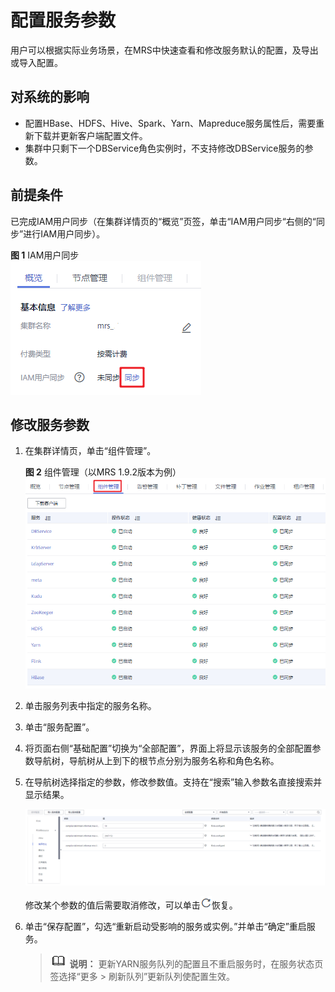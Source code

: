 # 配置服务参数<a name="mrs_01_0204"></a>

用户可以根据实际业务场景，在MRS中快速查看和修改服务默认的配置，及导出或导入配置。

## 对系统的影响<a name="section43521686191035"></a>

-   配置HBase、HDFS、Hive、Spark、Yarn、Mapreduce服务属性后，需要重新下载并更新客户端配置文件。
-   集群中只剩下一个DBService角色实例时，不支持修改DBService服务的参数。

## 前提条件<a name="section19851821141510"></a>

已完成IAM用户同步（在集群详情页的“概览”页签，单击“IAM用户同步“右侧的“同步”进行IAM用户同步）。

**图 1**  IAM用户同步<a name="mrs_01_0202_zh-cn_topic_0173397446_fig147531617121511"></a>  
![](figures/IAM用户同步.png "IAM用户同步")

## 修改服务参数<a name="section3663617191025"></a>

1.  在集群详情页，单击“组件管理”。

    **图 2**  组件管理（以MRS 1.9.2版本为例）<a name="fig16960192962813"></a>  
    ![](figures/组件管理（以MRS-1-9-2版本为例）.png "组件管理（以MRS-1-9-2版本为例）")

2.  单击服务列表中指定的服务名称。
3.  单击“服务配置”。
4.  将页面右侧“基础配置”切换为“全部配置”，界面上将显示该服务的全部配置参数导航树，导航树从上到下的根节点分别为服务名称和角色名称。
5.  在导航树选择指定的参数，修改参数值。支持在“搜索”输入参数名直接搜索并显示结果。

    ![](figures/4-21-4-修改参数.png)

    修改某个参数的值后需要取消修改，可以单击![](figures/icon_mrs_pre_undo.png)恢复。

6.  单击“保存配置”，勾选“重新启动受影响的服务或实例。”并单击“确定”重启服务。

    >![](public_sys-resources/icon-note.gif) **说明：** 
    >更新YARN服务队列的配置且不重启服务时，在服务状态页签选择“更多 \> 刷新队列”更新队列使配置生效。


